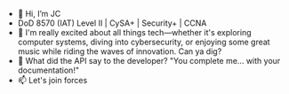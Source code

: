 - 👋 Hi, I’m JC 
- DoD 8570 (IAT) Level II | CySA+ | Security+ | CCNA
- 👀 I'm really excited about all things tech—whether it's exploring computer systems, diving into cybersecurity, or enjoying some great music while riding the waves of innovation. Can ya dig?
- 🌱 What did the API say to the developer? "You complete me... with your documentation!" 
- 📫 Let's join forces
  

<!---
colomoj/colomoj is a ✨ special ✨ repository because its `README.md` (this file) appears on your GitHub profile.
You can click the Preview link to take a look at your changes.
--->
